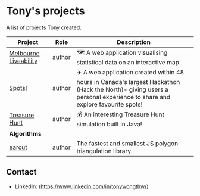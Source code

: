 # Tony's projects

A list of projects Tony created.

Project | Role | Description
--- | --- | ---
[Melbourne Liveability](https://github.com/tonywongthw/Melbourne-Liveability) | author | :world_map: A web application visualising statistical data on an interactive map.
[Spots!](https://github.com/tonywongthw/Spots-WebApp) | author | :airplane: A web application created within 48 hours in Canada's largest Hackathon (Hack the North)- giving users a personal experience to share and explore favourite spots!
[Treasure Hunt](https://github.com/tonywongthw/Spots-WebApp) | author | :moneybag: An interesting Treasure Hunt simulation built in Java!
**Algorithms** | |
[earcut](https://github.com/mapbox/earcut) | author | The fastest and smallest JS polygon triangulation library.

## Contact

- LinkedIn: (https://www.linkedin.com/in/tonywongthw/)